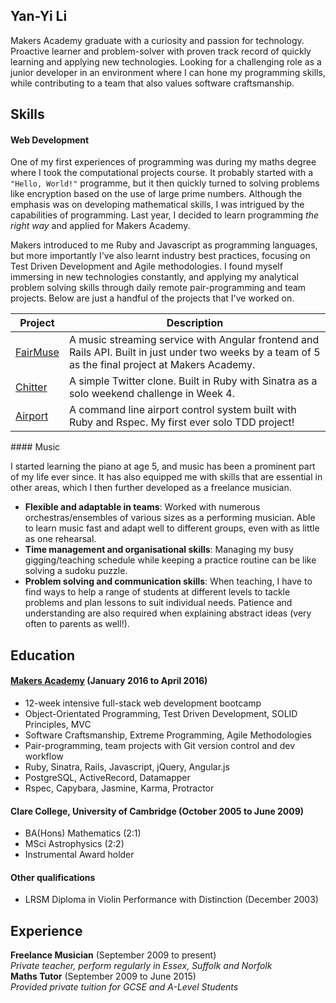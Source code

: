 ## Yan-Yi Li

Makers Academy graduate with a curiosity and passion for technology. Proactive learner and problem-solver with proven track record of quickly learning and applying new technologies. Looking for a challenging role as a junior developer in an environment where I can hone my programming skills, while contributing to a team that also values software craftsmanship.

## Skills

#### Web Development

One of my first experiences of programming was during my maths degree where I took the computational projects course. It probably started with a `"Hello, World!"` programme, but it then quickly turned to solving problems like encryption based on the use of large prime numbers. Although the emphasis was on developing mathematical skills, I was intrigued by the capabilities of programming. Last year, I decided to learn programming *the right way* and applied for Makers Academy.

Makers introduced to me Ruby and Javascript as programming languages, but more importantly I've also learnt industry best practices, focusing on Test Driven Development and Agile methodologies. I found myself immersing in new technologies constantly, and applying my analytical problem solving skills through daily remote pair-programming and team projects. Below are just a handful of the projects that I've worked on.

Project                                       | Description
----------------------------------------------|---------------------------
[FairMuse](https://github.com/yyl29/fairMuse) | A music streaming service with Angular frontend and Rails API. Built in just under two weeks by a team of 5 as the final project at Makers Academy.
[Chitter](https://github.com/yyl29/chitter-challenge) | A simple Twitter clone. Built in Ruby with Sinatra as a solo weekend challenge in Week 4.
[Airport](https://github.com/yyl29/airport_challenge) | A command line airport control system built with Ruby and Rspec. My first ever solo TDD project!

<p style="page-break-after:always;"></p>
#### Music

I started learning the piano at age 5, and music has been a prominent part of my life ever since. It has also equipped me with skills that are essential in other areas, which I then further developed as a freelance musician.

- **Flexible and adaptable in teams**: Worked with numerous orchestras/ensembles of various sizes as a performing musician. Able to learn music fast and adapt well to different groups, even with as little as one rehearsal.
- **Time management and organisational skills**: Managing my busy gigging/teaching schedule while keeping a practice routine can be like solving a sudoku puzzle.
- **Problem solving and communication skills**: When teaching, I have to find ways to help a range of students at different levels to tackle problems and plan lessons to suit individual needs. Patience and understanding are also required when explaining abstract ideas (very often to parents as well!).

## Education

#### [Makers Academy](http://www.makersacademy.com/employers/) (January 2016 to April 2016)

- 12-week intensive full-stack web development bootcamp
- Object-Orientated Programming, Test Driven Development, SOLID Principles, MVC
- Software Craftsmanship, Extreme Programming, Agile Methodologies
- Pair-programming, team projects with Git version control and dev workflow
- Ruby, Sinatra, Rails, Javascript, jQuery, Angular.js
- PostgreSQL, ActiveRecord, Datamapper
- Rspec, Capybara, Jasmine, Karma, Protractor

#### Clare College, University of Cambridge (October 2005 to June 2009)

- BA(Hons) Mathematics (2:1)
- MSci Astrophysics (2:2)
- Instrumental Award holder

#### Other qualifications

- LRSM Diploma in Violin Performance with Distinction (December 2003)

## Experience

**Freelance Musician** (September 2009 to present)<br>
*Private teacher, perform regularly in Essex, Suffolk and Norfolk*<br>
**Maths Tutor** (September 2009 to June 2015)<br>
*Provided private tuition for GCSE and A-Level Students*
